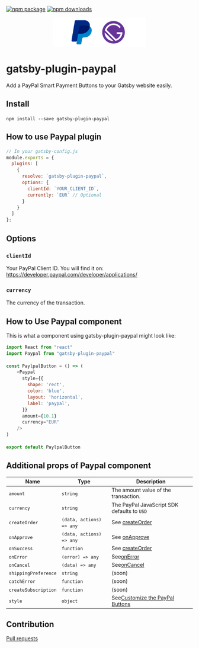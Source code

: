[![npm package](https://badge.fury.io/js/react-smart-payment-buttons.svg)](https://www.npmjs.com/package/gatsby-plugin-paypal/)
[![npm downloads](https://img.shields.io/npm/dm/react-smart-payment-buttons.svg)](https://www.npmjs.com/package/gatsby-plugin-paypal/)

<p align="center">
    <img alt="Gatsby-Shopify-theme" src="https://github.com/alexislepresle/gatsby-plugin-paypal/blob/master/ressources/gatsby-paypal.png" width="250" />
</p>

# gatsby-plugin-paypal

Add a PayPal Smart Payment Buttons to your Gatsby website easily.

## Install

`npm install --save gatsby-plugin-paypal`

## How to use Paypal plugin

```javascript
// In your gatsby-config.js
module.exports = {
  plugins: [
    {
      resolve: `gatsby-plugin-paypal`,
      options: {
        clientId: `YOUR_CLIENT_ID`,
        currently: `EUR` // Optional
      }
    }
  ]
};
```

## Options

### `clientId`

Your PayPal Client ID.
You will find it on: https://developer.paypal.com/developer/applications/

### `currency`

The currency of the transaction.	

## How to Use Paypal component

This is what a component using gatsby-plugin-paypal might look like:

```js
import React from "react"
import Paypal from "gatsby-plugin-paypal"

const PaylpalButton = () => (
    <Paypal 
      style={{
        shape: 'rect',
        color: 'blue',
        layout: 'horizontal',
        label: 'paypal',
      }}
      amount={10.1}
      currency="EUR"
    />
)

export default PaylpalButton
```

## Additional props of Paypal component


| Name                      | Type                      | Description                                                                                        |
| ------------------------- | ------------------------- | -------------------------------------------------------------------------------------------------- |
| `amount`                  | `string`                  | The amount value of the transaction.                                                               |
| `currency`                | `string`                  | The PayPal JavaScript SDK defaults to `USD`                                                        |
| `createOrder`             | `(data, actions) => any`  | See [createOrder](https://developer.paypal.com/docs/checkout/integrate/#5-capture-the-transaction) |
| `onApprove`               | `(data, actions) => any`  | See [onApprove](https://developer.paypal.com/docs/checkout/integration-features/funding-failure/)  |
| `onSuccess`               | `function`                | See [createOrder](https://developer.paypal.com/docs/checkout/integrate/#5-capture-the-transaction) |
| `onError`                 | `(error) => any`          | See[onError](https://developer.paypal.com/docs/checkout/integration-features/handle-errors)        |
| `onCancel`                | `(data) => any`           | See[onCancel](https://developer.paypal.com/docs/checkout/integration-features/cancellation-page/)  |
| `shippingPreference`      | `string`                  | (soon)                                                                                             |
| `catchError`              | `function`                | (soon)                                                                                             |
| `createSubscription`      | `function`                | (soon)                                                                                             |
| `style`                   | `object`                  | See[Customize the PayPal Buttons](https://developer.paypal.com/docs/checkout/integration-features/customize-button) |


## Contribution

[Pull requests](https://github.com/alexislepresle/gatsby-plugin-paypal/pulls)
